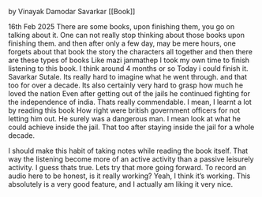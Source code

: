by Vinayak Damodar Savarkar
[[Book]]



16th Feb 2025
There are some books, upon finishing them, you go on talking about it. One can not really stop thinking about those books upon finishing them. and then after only a few day, may be mere hours, one forgets about that book the story the characters all together
and then
there are these types of books
Like mazi janmathep
I took my own time to finish listening to this book. I think around 4 months or so
Today i could finish it. Savarkar Sutale.
Its really hard to imagine what he went through. and that too for over a decade.
Its also certainly very hard to grasp how much he loved the nation
Even after getting out of the jails he continued fighting for the independence of india. Thats really commendable.
I mean, I learnt a lot by reading this book
How right were british government officers for not letting him out.
He surely was a dangerous man. I mean look at what he could achieve inside the jail. That too after staying inside the jail for a whole decade. 


I should make this habit of taking notes while reading the book itself.
That way the listening become more of an active activity than a passive leisurely activity. I guess thats true. Lets try that more going forward.
To record an audio here to be honest, is it really working? Yeah, I think it’s working. This absolutely is a very good feature, and I actually am liking it very nice.
